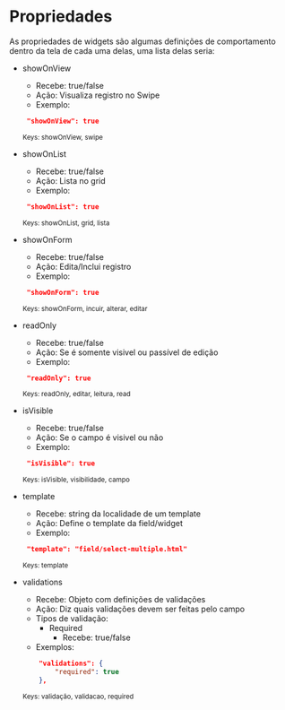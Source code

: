 # Propriedades

As propriedades de widgets são algumas definições de comportamento dentro da tela de cada uma delas, uma lista delas seria:

* showOnView
    + Recebe: true/false
    + Ação: Visualiza registro no Swipe
    + Exemplo:
    
    ```json
     "showOnView": true
     ```
    <small>Keys: showOnView, swipe</small>
* showOnList
    + Recebe: true/false
    + Ação: Lista no grid
    + Exemplo:
    
    ```json
     "showOnList": true
     ```
    <small>Keys: showOnList, grid, lista</small>
* showOnForm
    + Recebe: true/false
    + Ação: Edita/Inclui registro
    + Exemplo:
    
    ```json
     "showOnForm": true
     ```
    <small>Keys: showOnForm, incuir, alterar, editar</small>
* readOnly
    + Recebe: true/false
    + Ação: Se é somente visivel ou passível de edição
    + Exemplo:
    
    ```json
     "readOnly": true
     ```
    <small>Keys: readOnly, editar, leitura, read</small>
    
* isVisible
    + Recebe: true/false
    + Ação: Se o campo é visivel ou não
    + Exemplo:
    
    ```json
     "isVisible": true
     ```
    <small>Keys: isVisible, visibilidade, campo</small>

* template
    + Recebe: string da localidade de um template
    + Ação: Define o template da field/widget
    + Exemplo:
    
    ```json
     "template": "field/select-multiple.html"
     ```
    <small>Keys: template</small>

* validations
    + Recebe: Objeto com definições de validações
    + Ação: Diz quais validações devem ser feitas pelo campo
    + Tipos de validação:
        + Required
            + Recebe: true/false
    + Exemplos:
    ```json
        "validations": {
            "required": true
        },
    ```
    <small>Keys: validação, validacao, required</small>